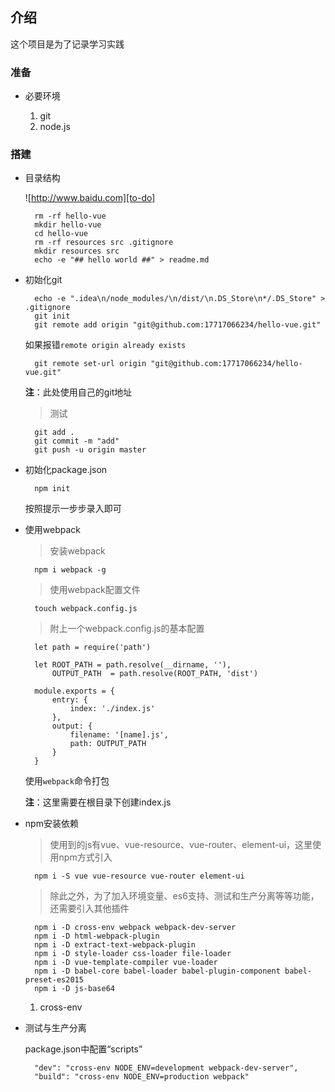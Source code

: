 ## 介绍 ##

这个项目是为了记录学习实践

### 准备 ###

- 必要环境

	1. git
	2. node.js
	
### 搭建 ###

- 目录结构
		
	![http://www.baidu.com][to-do]

		rm -rf hello-vue
		mkdir hello-vue
		cd hello-vue
		rm -rf resources src .gitignore
		mkdir resources src
		echo -e "## hello world ##" > readme.md


[to-do]:https://timgsa.baidu.com/timg?image&quality=80&size=b9999_10000&sec=1491555459137&di=a35f833b910b56fdd6340ee213eeaa61&imgtype=0&src=http%3A%2F%2Fmedia.licdn.com%2Fmpr%2Fmpr%2Fp%2F2%2F000%2F22a%2F36b%2F10502c0.jpg

- 初始化git

		echo -e ".idea\n/node_modules/\n/dist/\n.DS_Store\n*/.DS_Store" > .gitignore
		git init
		git remote add origin "git@github.com:17717066234/hello-vue.git"

	如果报错```remote origin already exists```

		git remote set-url origin "git@github.com:17717066234/hello-vue.git"

	**注**：此处使用自己的git地址
	> 测试
		
		git add .
		git commit -m "add"
		git push -u origin master
		
- 初始化package.json

		npm init
	按照提示一步步录入即可

- 使用webpack

	> 安装webpack

		npm i webpack -g
	> 使用webpack配置文件

		touch webpack.config.js
	> 附上一个webpack.config.js的基本配置

		let path = require('path')

		let ROOT_PATH = path.resolve(__dirname, ''),
		    OUTPUT_PATH  = path.resolve(ROOT_PATH, 'dist')
		
		module.exports = {
		    entry: {
		        index: './index.js'
		    },
		    output: {
		        filename: '[name].js',
		        path: OUTPUT_PATH
		    }
		}

	使用```webpack```命令打包
	
	**注**：这里需要在根目录下创建index.js

- npm安装依赖
	
	> 使用到的js有vue、vue-resource、vue-router、element-ui，这里使用npm方式引入

		npm i -S vue vue-resource vue-router element-ui
	> 除此之外，为了加入环境变量、es6支持、测试和生产分离等等功能，还需要引入其他插件

		npm i -D cross-env webpack webpack-dev-server
		npm i -D html-webpack-plugin
		npm i -D extract-text-webpack-plugin
		npm i -D style-loader css-loader file-loader
		npm i -D vue-template-compiler vue-loader
		npm i -D babel-core babel-loader babel-plugin-component babel-preset-es2015
		npm i -D js-base64

	1. cross-env
		
		
- 测试与生产分离

	package.json中配置“scripts”
		
		"dev": "cross-env NODE_ENV=development webpack-dev-server",
		"build": "cross-env NODE_ENV=production webpack"


